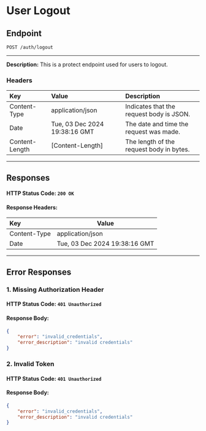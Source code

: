 # User Logout
## Endpoint
```
POST /auth/logout
```
---
**Description:** This is a protect endpoint used for users to logout.
### Headers
| Key             | Value                         | Description                                |
| :-------------- | :---------------------------- | :----------------------------------------- |
| Content-Type    | application/json              | Indicates that the request body is JSON. |
| Date            | Tue, 03 Dec 2024 19:38:16 GMT | The date and time the request was made.     |
| Content-Length  | [Content-Length]              | The length of the request body in bytes.  |
---

## Responses
#### HTTP Status Code: `200 OK`
#### Response Headers:
| Key             | Value                         |
|:----------------|-------------------------------|
| Content-Type    | application/json              | 
| Date            | Tue, 03 Dec 2024 19:38:16 GMT | 
---

## Error Responses
### 1. Missing Authorization Header
#### HTTP Status Code: `401 Unauthorized`
#### Response Body:
```json
{
    "error": "invalid_credentials",
    "error_description": "invalid credentials"
}
```

### 2. Invalid Token
#### HTTP Status Code: `401 Unauthorized`
#### Response Body:
```json
{
    "error": "invalid_credentials",
    "error_description": "invalid credentials"
}
```